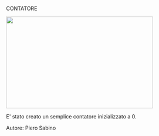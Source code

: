 CONTATORE

<img src="https://i.ibb.co/KhP8Kwz/counter.png" height="250px" width="400px">

E' stato creato un semplice contatore inizializzato a 0.


Autore: Piero Sabino